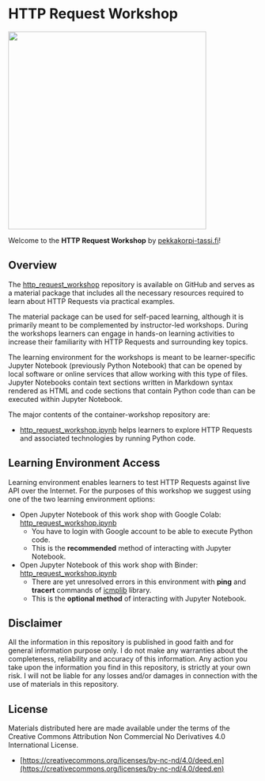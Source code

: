 # HTTP Request Workshop

<div class="row">
  <div class="column">
    <img src="https://pekkakorpi-tassi.fi/img/logo_v1.8.png"  width=400>
  </div>
</div>

Welcome to the **HTTP Request Workshop** by [pekkakorpi-tassi.fi](https://pekkakorpi-tassi.fi)!

## Overview

The [http_request_workshop](https://github.com/p3kk4/http_request_workshop) repository is available on GitHub and serves as a material package that includes all the necessary resources required to learn about HTTP Requests via practical examples.

The material package can be used for self-paced learning, although it is primarily meant to be complemented by instructor-led workshops. During the workshops learners can engage in hands-on learning activities to increase their familiarity with HTTP Requests and surrounding key topics.

The learning environment for the workshops is meant to be learner-specific Jupyter Notebook (previously Python Notebook) that can be opened by local software or online services that allow working with this type of files. Jupyter Notebooks contain text sections written in Markdown syntax rendered as HTML and code sections that contain Python code than can be executed within Jupyter Notebook.

The major contents of the container-workshop repository are:

- [http_request_workshop.ipynb](https://github.com/p3kk4/http_request_workshop/tree/master/http_request_workshop.ipynb) helps learners to explore HTTP Requests and associated technologies by running Python code.

## Learning Environment Access

Learning environment enables learners to test HTTP Requests against live API over the Internet. For the purposes of this workshop we suggest using one of the two learning environment options:

- Open Jupyter Notebook of this work shop with Google Colab: [http_request_workshop.ipynb](https://colab.research.google.com/github/p3kk4/http_request_workshop/blob/master/http_request_workshop.ipynb)
  - You have to login with Google account to be able to execute Python code.
  - This is the **recommended** method of interacting with Jupyter Notebook.
- Open Jupyter Notebook of this work shop with Binder: [http_request_workshop.ipynb](https://mybinder.org/v2/gh/p3kk4/http_request_workshop/master)
  - There are yet unresolved errors in this environment with **ping** and **tracert** commands of [icmplib](https://pypi.org/project/icmplib/) library.
  - This is the **optional method** of interacting with Jupyter Notebook.

## Disclaimer

All the information in this repository is published in good faith and for general information purpose only. I do not make any warranties about the completeness, reliability and accuracy of this information. Any action you take upon the information you find in this repository, is strictly at your own risk. I will not be liable for any losses and/or damages in connection with the use of materials in this repository.

## License

Materials distributed here are made available under the terms of the Creative Commons Attribution Non Commercial No Derivatives 4.0 International License.

- [https://creativecommons.org/licenses/by-nc-nd/4.0/deed.en](https://creativecommons.org/licenses/by-nc-nd/4.0/deed.en)